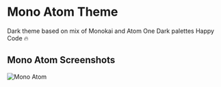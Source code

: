 # Mono Atom Theme

Dark theme based on mix of Monokai and Atom One Dark palettes
Happy Code 🔥

## Mono Atom Screenshots

![Mono Atom](https://i.imgur.com/drYxI82.png)